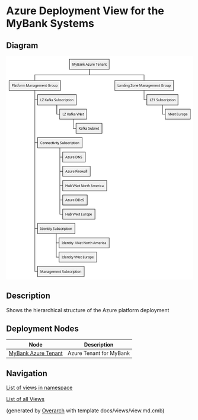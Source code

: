 # Azure Deployment View for the MyBank Systems

## Diagram
![Azure Deployment View for the MyBank Systems](../../../mybank/it-management/azure/azure-deployment-structure-view.png)

## Description
Shows the hierarchical structure of the Azure platform deployment

## Deployment Nodes
| Node | Description |
|---|---|
| [MyBank Azure Tenant](../../../mybank/it-management/azure/mybank-azure-tenant.md)| Azure Tenant for MyBank |

## Navigation
[List of views in namespace](./views-in-namespace.md)

[List of all Views](../../../views.md)


(generated by [Overarch](https://github.com/soulspace-org/overarch) with template docs/views/view.md.cmb)

